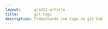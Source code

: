 ```yaml
---
layout:      grid12-article
title:       git tags
description: Trabalhando com tags no git hub
---
```



